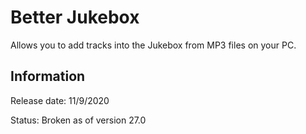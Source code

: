 # Better Jukebox
Allows you to add tracks into the Jukebox from MP3 files on your PC.

## Information
Release date: 11/9/2020

Status: Broken as of version 27.0
